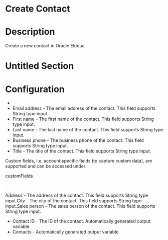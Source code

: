 ﻿# Create Contact

# Description

Create a new contact in Oracle Eloqua.

# Untitled Section

# Configuration

* 
* Email address - The email address of the contact. This field supports String type input.
* First name - The first name of the contact. This field supports String type input.
* Last name - The last name of the contact. This field supports String type input.
* Business phone - The business phone of the contact. This field supports String type input.
* Title - The title of the contact. This field supports String type input.





Custom fields, i.e. account specific fields (to capture custom data), are supported
            and can be accessed under

customFields

.



Address - The address
                        of the contact. This field supports String type input.City - The city of the
                        contact. This field supports String type input.Sales person - The
                        sales person of the contact. This field supports String
                        type input.



* Contact ID - The ID of the contact. Automatically generated output variable.
* Contacts - Automatically generated output variable.
